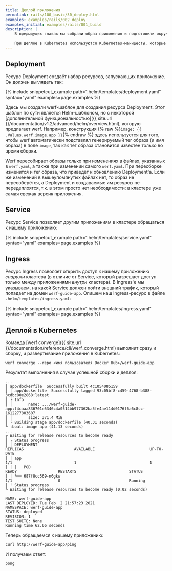 ```yaml
---
title: Деплой приложения
permalink: rails/100_basic/30_deploy.html
examples: examples/rails/002_deploy
examples_initial: examples/rails/001_build
description: |
    В предыдущих главах мы собрали образ приложения и подготовили окружение для его развертывания. Теперь развернём приложение в ранее подготовленном кластере Kubernetes.

    При деплое в Kubernetes используются Kubernetes-манифесты, которые описывают ресурсы (объекты Kubernetes), необходимые для работы приложений. Эти ресурсы включают в себя, к примеру, Deployment, отвечающий за запуск приложений в контейнерах, и Service/Ingress, отвечающие за доступ к запущенным приложениям изнутри и извне кластера.
---
```


## Deployment

Ресурс Deployment создаёт набор ресурсов, запускающих приложение. Он должен выглядеть так:

{% include snippetcut_example path=".helm/templates/deployment.yaml" syntax="yaml" examples=page.examples %}

Здесь мы создали werf-шаблон для создания ресурса Deployment. Этот шаблон по сути является Helm-шаблоном, но с некоторой [дополнительной функциональностью]({{ site.url }}/documentation/v1.2/advanced/helm/overview.html), которую предлагает werf. Например, конструкция {% raw %}`image: {{ .Values.werf.image.app }}`{% endraw %} здесь используется для того, чтобы werf автоматически подставлял генерируемый тег образа (и имя образа) в поле `image`, так как тег образа становится известен только во время сборки.

Werf пересобирает образы только при изменениях в файлах, указанных в `werf.yaml`, а также при изменении самого `werf.yaml`. При пересборке изменится и тег образа, что приведёт к обновлению Deployment'а. Если же изменений в вышеупомянутых файлах нет, то образ не пересоберётся, а Deployment и создаваемые им ресурсы не передеплоятся, т.к. в этом просто нет необходимости: в кластере уже самая свежая версия приложения.

## Service

Ресурс Service позволяет другим приложениям в кластере обращаться к нашему приложению:

{% include snippetcut_example path=".helm/templates/service.yaml" syntax="yaml" examples=page.examples %}

## Ingress

Ресурс Ingress позволяет открыть доступ к нашему приложению *снаружи* кластера (в отличие от Service, который разрешает доступ только между приложениями *внутри* кластера). В Ingress'е мы указываем, на какой Service должен пойти внешний трафик, который попадает на домен `werf-guide-app`. Опишем наш Ingress-ресурс в файле `.helm/templates/ingress.yaml`:

{% include snippetcut_example path=".helm/templates/ingress.yaml" syntax="yaml" examples=page.examples %}

## Деплой в Kubernetes

Команда [werf converge]({{ site.url }}/documentation/reference/cli/werf_converge.html) выполнит сразу и сборку, и развертывание приложения в Kubernetes:
```shell
werf converge --repo <имя пользователя Docker Hub>/werf-guide-app
```

Результат выполнения в случае успешной сборки и деплоя:
```shell
...
│ app/dockerfile  Successfully built 4c1054085159
│ │ app/dockerfile  Successfully tagged 93c05bf8-c459-4768-b388-3cdbc80e2868:latest
│ ├ Info
│ │       name: .../werf-guide-app:f4caaa836701e5346c4a0514bb977362ba5fe4ae114d0176f6a6c8cc-1612277803607
│ │       size: 371.4 MiB
│ └ Building stage app/dockerfile (40.31 seconds)
└ :boat: image app (41.13 seconds)
...
┌ Waiting for release resources to become ready
│ ┌ Status progress
│ │ DEPLOYMENT                                                                                                                                                      REPLICAS                      AVAILABLE                        UP-TO-DATE
│ │ app                                                                                                                                                        1/1                           1                                1
│ │ │   POD                                                           READY                  RESTARTS                       STATUS
│ │ └── 687f8cc569-n6gkw                                              1/1                    0                              Running
│ └ Status progress
└ Waiting for release resources to become ready (0.02 seconds)

NAME: werf-guide-app
LAST DEPLOYED: Tue Feb  2 21:57:23 2021
NAMESPACE: werf-guide-app
STATUS: deployed
REVISION: 1
TEST SUITE: None
Running time 62.66 seconds
```

Теперь обращаемся к нашему приложению:
```shell
curl http://werf-guide-app/ping
```

И получаем ответ:
```shell
pong
```
